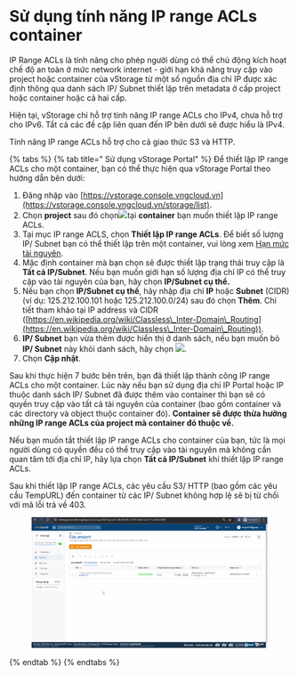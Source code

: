 # Sử dụng tính năng IP range ACLs container

IP Range ACLs là tính năng cho phép người dùng có thể chủ động kích hoạt chế độ an toàn ở mức network internet - giới hạn khả năng truy cập vào project hoặc container của vStorage từ một số nguồn địa chỉ IP được xác định thông qua danh sách IP/ Subnet thiết lập trên metadata ở cấp project hoặc container hoặc cả hai cấp.

Hiện tại, vStorage chỉ hỗ trợ tính năng IP range ACLs cho IPv4, chưa hỗ trợ cho IPv6. Tất cả các đề cập liên quan đến IP bên dưới sẽ được hiểu là IPv4.

Tính năng IP range ACLs hỗ trợ cho cả giao thức S3 và HTTP.



{% tabs %}
{% tab title=" Sử dụng vStorage Portal" %}
Để thiết lập IP range ACLs cho một container, bạn có thể thực hiện qua vStorage Portal theo hướng dẫn bên dưới:&#x20;

1. Đăng nhập vào [https://vstorage.console.vngcloud.vn](https://vstorage.console.vngcloud.vn/storage/list).
2. Chọn **project** sau đó chọn![](https://docs.vngcloud.vn/download/thumbnails/59802032/image2023-5-24\_9-5-19.png?version=1\&modificationDate=1684893919000\&api=v2)tại **container** bạn muốn thiết lập IP range ACLs.
3. Tại mục IP range ACLS, chọn **Thiết lập IP range ACLs**. Để biết số lượng IP/ Subnet bạn có thể thiết lập trên một container, vui lòng xem [Hạn mức tài nguyên](https://docs.vngcloud.vn/pages/viewpage.action?pageId=49648640).
4. Mặc định container mà bạn chọn sẽ được thiết lập trạng thái truy cập là **Tất cả IP/Subnet**. Nếu bạn muốn giới hạn số lượng địa chỉ IP có thể truy cập vào tài nguyên của bạn, hãy chọn **IP/Subnet cụ thể.**
5. Nếu bạn chọn **IP/Subnet cụ thể**, hãy nhập địa chỉ **IP** hoặc **Subnet** (CIDR) (ví dụ: 125.212.100.101 hoặc 125.212.100.0/24) sau đó chọn **Thêm**. Chi tiết tham khảo tại IP address và CIDR ([https://en.wikipedia.org/wiki/Classless\_Inter-Domain\_Routing](https://en.wikipedia.org/wiki/Classless\_Inter-Domain\_Routing)).
6. **IP/ Subnet** bạn vừa thêm được hiển thị ở danh sách, nếu bạn muốn bỏ **IP/ Subnet** này khỏi danh sách, hãy chọn ![](https://docs.vngcloud.vn/download/thumbnails/59802032/image2023-5-9\_13-17-46.png?version=1\&modificationDate=1683613236000\&api=v2).
7. Chọn **Cập nhật**.

Sau khi thực hiện 7 bước bên trên, bạn đã thiết lập thành công IP range ACLs cho một container. Lúc này nếu bạn sử dụng địa chỉ IP Portal hoặc IP thuộc danh sách IP/ Subnet đã được thêm vào container thì bạn sẽ có quyền truy cập vào tất cả tài nguyên của container (bao gồm container và các directory và object thuộc container đó). **Container sẽ được thừa hưởng những IP range ACLs của project mà container đó thuộc về.**&#x20;

Nếu bạn muốn tắt thiết lập IP range ACLs cho container của bạn, tức là mọi người dùng có quyền đều có thể truy cập vào tài nguyên mà không cần quan tâm tới địa chỉ IP, hãy lựa chọn **Tất cả IP/Subnet** khi thiết lập IP range ACLs.

Sau khi thiết lập IP range ACLs, các yêu cầu S3/ HTTP (bao gồm các yêu cầu TempURL) đến container từ các IP/ Subnet không hợp lệ sẽ bị từ chối với mã lỗi trả về 403.

<figure><img src="../../../../.gitbook/assets/Su_dung_tinh_nang_IP_range_ACLs_Container.gif" alt=""><figcaption></figcaption></figure>
{% endtab %}
{% endtabs %}
